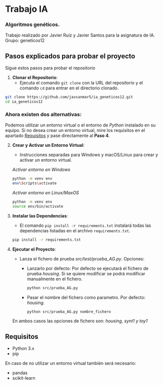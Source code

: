 # Trabajo IA

### Algoritmos genéticos.

Trabajo realizado por Javier Ruíz y Javier Santos para la asignatura de IA.
Grupo: geneticos12



## Pasos explicados para probar el proyecto

Sigue estos pasos para probar el repositorio

1. **Clonar el Repositorio**:
    - Ejecuta el comando `git clone` con la URL del repositorio y el comando `cd` para entrar en el directorio clonado.

```sh
git clone https://github.com/javsanmar5/ia_geneticos12.git
cd ia_geneticos12
```

### Ahora existen dos alternativas:
Podemos utilizar un entorno virtual o el entorno de *Python* instalado en su equipo. Si no desea crear un entorno virtual, mire los requisitos en el apartado [Requisitos](#requisitos) y pase directamente al **Paso 4**.     

2. **Crear y Activar un Entorno Virtual**:
    - Instrucciones separadas para Windows y macOS/Linux para crear y activar un entorno virtual.

    *Activar entorno en Windows*
    ```sh
    python -m venv env
    env\Scripts\activate
    ```

    *Activar entorno en Linux/MaxOS*

    ```sh
    python -m venv env
    source env/bin/activate
    ```
        

3. **Instalar las Dependencias**:
    - El comando `pip install -r requirements.txt` instalará todas las dependencias listadas en el archivo `requirements.txt`.

    ```sh
    pip install -r requirements.txt
    ```

4. **Ejecutar el Proyecto**:
    - Lanza el fichero de prueba *src/test/prueba_AG.py*.
    Opciones:

        - Lanzarlo por defecto: Por defecto se ejecutará el fichero de prueba *housing*. Si se quiere modificar se podrá modificar manualmente en el fichero.
            ```sh
            python src/prueba_AG.py
            ```

        - Pasar el nombre del fichero como parametro. Por defecto: *housing*. 
            ```sh
            python src/prueba_AG.py nombre_fichero
            ```

    En ambos casos las opciones de fichero son: *housing, synt1 y toy1*



## Requisitos

- Python 3.x
- pip

En caso de no utilizar un entorno virtual también será necesario:

- pandas
- scikit-learn 



